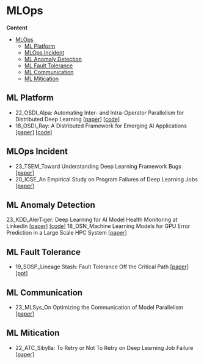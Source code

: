 # MLOps

**Content**


- [MLOps](#mlops)
  - [ML Platform](#ml-platform)
  - [MLOps Incident](#mlops-incident)
  - [ML Anomaly Detection](#ml-anomaly-detection)
  - [ML Fault Tolerance](#ml-fault-tolerance)
  - [ML Communication](#ml-communication)
  - [ML Mitication](#ml-mitication)

## ML Platform

- 22_OSDI_Alpa: Automating Inter- and Intra-Operator Parallelism for Distributed Deep Learning [[paper]](https://arxiv.org/pdf/2201.12023.pdf) [[code]](https://github.com/alpa-projects/alpa)
- 18_OSDI_Ray: A Distributed Framework for Emerging AI Applications [[paper]](https://www.usenix.org/system/files/osdi18-moritz.pdf) [[code]](https://github.com/ray-project/ray)

## MLOps Incident

- 23_TSEM_Toward Understanding Deep Learning Framework Bugs [[paper]](https://arxiv.org/pdf/2203.04026.pdf)
- 20_ICSE_An Empirical Study on Program Failures of Deep Learning Jobs [[paper]](https://wencongxiao.github.io/res/icse20/icse20-main-199.pdf)

## ML Anomaly Detection
23_KDD_AlerTiger: Deep Learning for AI Model Health Monitoring at LinkedIn [[paper]](https://arxiv.org/abs/2306.01977) [[code]](https://github.com/linkedin/AlerTiger/blob/main/alertiger/src/features.py)
18_DSN_Machine Learning Models for GPU Error Prediction in a Large Scale HPC System [[paper]](https://ieeexplore.ieee.org/document/8416474)

## ML Fault Tolerance

- 19_SOSP_Lineage Stash: Fault Tolerance Off the Critical Path [[paper]](https://stephanie-wang.github.io/pdfs/sosp19-lineage-stash.pdf) [[ppt]](https://sosp19.rcs.uwaterloo.ca/slides/wang.pdf)

## ML Communication

- 23_MLSys_On Optimizing the Communication of Model Parallelism [[paper]](https://arxiv.org/pdf/2211.05322.pdf)

## ML Mitication

- 22_ATC_Sibylla: To Retry or Not To Retry on Deep Learning Job Failure [[paper]](https://www.usenix.org/system/files/atc22-kim-taeyoon.pdf)